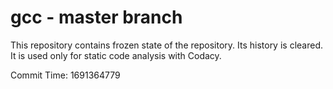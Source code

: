 # gcc - master branch

This repository contains frozen state of the repository.
Its history is cleared. It is used only for static code
analysis with Codacy.

Commit Time: 1691364779